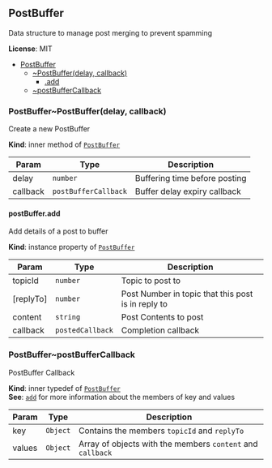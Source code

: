 <a name="classes.module_PostBuffer"></a>
## PostBuffer
Data structure to manage post merging to prevent spamming

**License**: MIT  

* [PostBuffer](#classes.module_PostBuffer)
  * [~PostBuffer(delay, callback)](#classes.module_PostBuffer..PostBuffer)
    * [.add](#classes.module_PostBuffer..PostBuffer+add)
  * [~postBufferCallback](#classes.module_PostBuffer..postBufferCallback)

<a name="classes.module_PostBuffer..PostBuffer"></a>
### PostBuffer~PostBuffer(delay, callback)
Create a new PostBuffer

**Kind**: inner method of <code>[PostBuffer](#classes.module_PostBuffer)</code>  

| Param | Type | Description |
| --- | --- | --- |
| delay | <code>number</code> | Buffering time before posting |
| callback | <code>postBufferCallback</code> | Buffer delay expiry callback |

<a name="classes.module_PostBuffer..PostBuffer+add"></a>
#### postBuffer.add
Add details of a post to buffer

**Kind**: instance property of <code>[PostBuffer](#classes.module_PostBuffer..PostBuffer)</code>  

| Param | Type | Description |
| --- | --- | --- |
| topicId | <code>number</code> | Topic to post to |
| [replyTo] | <code>number</code> | Post Number in topic that this post is in reply to |
| content | <code>string</code> | Post Contents to post |
| callback | <code>postedCallback</code> | Completion callback |

<a name="classes.module_PostBuffer..postBufferCallback"></a>
### PostBuffer~postBufferCallback
PostBuffer Callback

**Kind**: inner typedef of <code>[PostBuffer](#classes.module_PostBuffer)</code>  
**See**: [`add`](#classes.module_PostBuffer..PostBuffer+add)
for more information about the members of key and values  

| Param | Type | Description |
| --- | --- | --- |
| key | <code>Object</code> | Contains the members `topicId` and `replyTo` |
| values | <code>Object</code> | Array of objects with the members `content` and `callback` |

